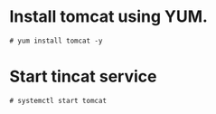 # Install tomcat using YUM.
```
# yum install tomcat -y
```

# Start tincat service
```
# systemctl start tomcat
```
